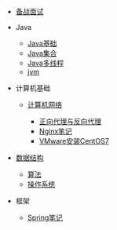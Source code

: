
* [备战面试](./docs/a-1备战面试.md)
  
* Java

  * [Java基础](./docs/b-1Java基础.md)
  * [Java集合](./docs/b-2Java集合.md)
  * [Java多线程](./docs/b-3Java多线程.md)
  * [jvm](./docs/b-4jvm.md)

* 计算机基础

  * [计算机网络](./docs/c-1计算机网络.md)
  
    * [正向代理与反向代理](./docs/d-1正向代理与反向代理总结.md)
    * [Nginx笔记](./docs/d-2Nginx笔记)
    * [VMware安装CentOS7](./docs/d-3VMware安装CentOS7)
  
* [数据结构](./docs/c-2数据结构.md)
  
  * [算法](./docs/c-3算法.md)
  * [操作系统](./docs/c-4操作系统.md)
  
* 框架

  
  * [Spring笔记](./docs/e-1Spring框架笔记.md)
  
  

